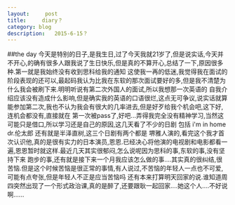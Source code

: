 ```yaml
---
layout:     post
title:     diary？
category: blog
description:   2015-6-15？
---
```

##the day
今天是特别的日子,是我生日,过了今天我就21岁了,但是说实话,今天并不开心,的确有很多人跟我说了生日快乐,但是真的不算开心,总结了一下,原因很多种.第一就是我始终没有收到思科给我的通知
这使我一再的低迷,我觉得我在面试的阶段表现的还可以,最起码我认为比我在东软的那次面试要好的多,但是我不清楚为什么我会被刷下来.明明听说有第二次外国人的面试,所以我想那一次英语的
自我介绍应该没有造成什么影响,但是确实我的英语的口语很烂,这点无可争议,说实话就算能参加第二次,我也不认为我会有很大的几率进去,但是好歹给我个机会吧,这下好,连机会都没有,直接就在
第一次被pass了,好吧...弄得我完全没有精神学习,当然这可能只是借口,所以学习还是自己的原因,这几天看了不少的日剧  包括 i'm in home  dr.伦太郎  还有就是半泽直树,这三个日剧有两个都是
堺雅人演的,看完这个我才首次认识他,真的是很有实力的日本演员,恩恩.已经决心将他演的电视剧和电影都看一遍,恩恩暂时就这样.最近几天其实很郁闷,怎么说呢因为思科的事,东软的事,没有坚持下来
跑步的事,还有就是接下来一个月我应该怎么做的事....其实真的很纠结,很苦恼.但是这个时候苦恼是很正常的事情,有人说过,不苦恼的年轻人一点也不可爱,可能有点夸张,但是年轻人不正是应当苦恼吗
还有本来打算明天回家的说.谁知道周四突然出现了一个形式政治课,真的是醉了,还要跟耿一起回家....她这个人....不好说啊......